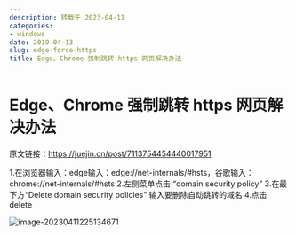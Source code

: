 ```yaml
---
description: 转载于 2023-04-11
categories:
- windows
date: 2019-04-13
slug: edge-force-https
title: Edge、Chrome 强制跳转 https 网页解决办法
---
```


# Edge、Chrome 强制跳转 https 网页解决办法

原文链接：https://juejin.cn/post/7113754454440017951

1.在浏览器输入：edge输入：edge://net-internals/#hsts，谷歌输入：chrome://net-internals/#hsts
2.左侧菜单点击 “domain security policy”
3.在最下方“Delete domain security policies” 输入要删除自动跳转的域名
4.点击delete

![image-20230411225134671](https://media.opennet.top/i/2023/04/11/643573f88d6d7.png)
